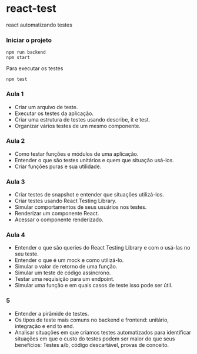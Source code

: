 # react-test
react automatizando testes

### Iniciar o projeto 

```
npm run backend
npm start
```

Para executar os testes
```
npm test
```


### Aula 1

* Criar um arquivo de teste.
* Executar os testes da aplicação.
* Criar uma estrutura de testes usando describe, it e test.
* Organizar vários testes de um mesmo componente.

### Aula 2

* Como testar funções e módulos de uma aplicação.
* Entender o que são testes unitários e quem que situação usá-los.
* Criar funções puras e sua utilidade.

### Aula 3

* Criar testes de snapshot e entender que situações utilizá-los.
* Criar testes usando React Testing Library.
* Simular comportamentos de seus usuários nos testes.
* Renderizar um componente React.
* Acessar o componente renderizado.

### Aula 4

* Entender o que são queries do React Testing Library e com o usá-las no seu teste.
* Entender o que é um mock e como utilizá-lo.
* Simular o valor de retorno de uma função.
* Simular um teste de código assíncrono.
* Testar uma requisição para um endpoint.
* Simular uma função e em quais casos de teste isso pode ser útil.

### 5

* Entender a pirâmide de testes.
* Os tipos de teste mais comuns no backend e frontend: unitário, integração e end to end.
* Analisar situações em que criamos testes automatizados para identificar situações em que o custo do testes podem ser maior do que seus benefícios: Testes a/b, código descartável, provas de conceito.